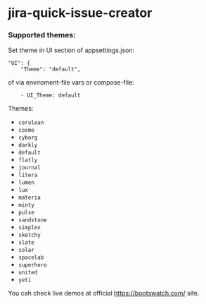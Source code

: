 # jira-quick-issue-creator


### Supported themes:

Set theme in UI section of appsettings.json:

```
"UI": {
    "Theme": "default",
```
 of via enviroment-file vars or compose-file:
```
    - UI_Theme: default
```

Themes:
* `cerulean`
* `cosmo`
* `cyborg`
* `darkly`
* `default`
* `flatly`
* `journal`
* `litera`
* `lumen`
* `lux`
* `materia`
* `minty`
* `pulse`
* `sandstone`
* `simplex`
* `sketchy`
* `slate`
* `solar`
* `spacelab`
* `superhero`
* `united`
* `yeti`

You cah check live demos at official https://bootswatch.com/ site.
